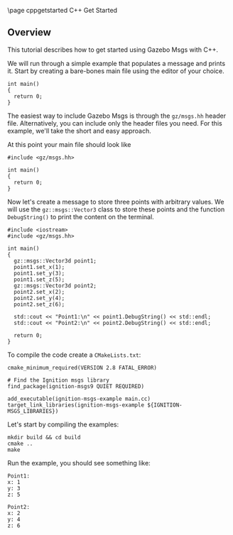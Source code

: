\page cppgetstarted C++ Get Started

## Overview

This tutorial describes how to get started using Gazebo Msgs with C++.

We will run through a simple example that populates a message and prints it.
Start by creating a bare-bones main file using the editor of your choice.

```{.cpp}
int main()
{
  return 0;
}
```

The easiest way to include Gazebo Msgs is through the `gz/msgs.hh`
header file. Alternatively, you can include only the header files you need.
For this example, we'll take the short and easy approach.

At this point your main file should look like

```{.cpp}
#include <gz/msgs.hh>

int main()
{
  return 0;
}
```

Now let's create a message to store three points with arbitrary values.
We will use the `gz::msgs::Vector3` class to store these points and the
function `DebugString()` to print the content on the terminal.


```{.cpp}
#include <iostream>
#include <gz/msgs.hh>

int main()
{
  gz::msgs::Vector3d point1;
  point1.set_x(1);
  point1.set_y(3);
  point1.set_z(5);
  gz::msgs::Vector3d point2;
  point2.set_x(2);
  point2.set_y(4);
  point2.set_z(6);

  std::cout << "Point1:\n" << point1.DebugString() << std::endl;
  std::cout << "Point2:\n" << point2.DebugString() << std::endl;

  return 0;
}
```

To compile the code create a `CMakeLists.txt`:

```
cmake_minimum_required(VERSION 2.8 FATAL_ERROR)

# Find the Ignition msgs library
find_package(ignition-msgs9 QUIET REQUIRED)

add_executable(ignition-msgs-example main.cc)
target_link_libraries(ignition-msgs-example ${IGNITION-MSGS_LIBRARIES})
```

Let's start by compiling the examples:

```
mkdir build && cd build
cmake ..
make
```

Run the example, you should see something like:

```{.sh}
Point1:
x: 1
y: 3
z: 5

Point2:
x: 2
y: 4
z: 6
```
